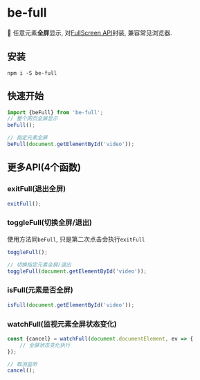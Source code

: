 # be-full
🍔 任意元素**全屏**显示, 对[FullScreen API](https://caniuse.com/#search=Fullscreen)封装, 兼容常见浏览器.


## 安装

```shell
npm i -S be-full
```

## 快速开始

```javascript
import {beFull} from 'be-full';
// 整个网页全屏显示
beFull();

// 指定元素全屏
beFull(document.getElementById('video'));
```

## 更多API(4个函数)

### exitFull(退出全屏)
```javascript
exitFull();
```

### toggleFull(切换全屏/退出)
使用方法同`beFull`, 只是第二次点击会执行`exitFull`
```javascript
toggleFull();

// 切换指定元素全屏/退出
toggleFull(document.getElementById('video'));
```

### isFull(元素是否全屏)
```javascript
isFull(document.getElementById('video'));
```

### watchFull(监视元素全屏状态变化)
```javascript
const {cancel} = watchFull(document.documentElement, ev => {
    // 全屏状态变化执行         
});

// 取消监听
cancel();
```
